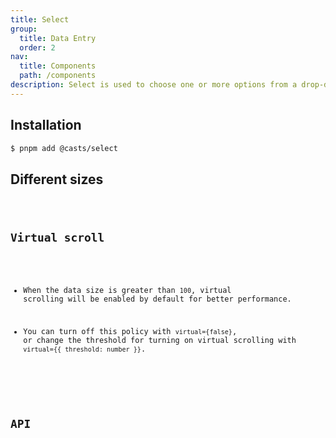```yaml
---
title: Select
group:
  title: Data Entry
  order: 2
nav:
  title: Components
  path: /components
description: Select is used to choose one or more options from a drop-down list.
---
```


## Installation

```bash
$ pnpm add @casts/select
```

<code src="../examples/basic.tsx"></code>

## Different sizes

<code src="../examples/different-sizes.tsx" />

## Virtual scroll

- When the data size is greater than `100`, virtual scrolling will be enabled by default for better performance.

- You can turn off this policy with `virtual={false}`, or change the threshold for turning on virtual scrolling with `virtual={{ threshold: number }}`.

<code src="../examples/virtual.tsx"></code>

## API

<API src="@casts/select"></API>
